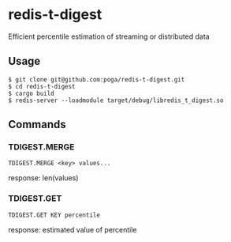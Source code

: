 # redis-t-digest

Efficient percentile estimation of streaming or distributed data

## Usage

```
$ git clone git@github.com:poga/redis-t-digest.git
$ cd redis-t-digest
$ cargo build
$ redis-server --loadmodule target/debug/libredis_t_digest.so
```

## Commands

### TDIGEST.MERGE

```TDIGEST.MERGE <key> values...```

response: len(values)

### TDIGEST.GET

 ```TDIGEST.GET KEY percentile```

 response: estimated value of percentile